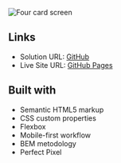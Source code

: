 ![Four card screen](c:\Users\user\Desktop\screen06.jpg)

## Links

- Solution URL: [GitHub](https://github.com/dar-ju/dar-ju.github.io/tree/main/FM_06_four-card)
- Live Site URL: [GitHub Pages](https://dar-ju.github.io/FM_06_four-card/)

## Built with

- Semantic HTML5 markup
- CSS custom properties
- Flexbox
- Mobile-first workflow
- BEM metodology
- Perfect Pixel
